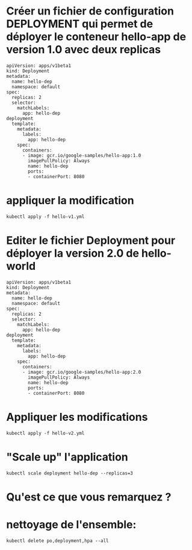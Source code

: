 
# Créer un fichier de configuration DEPLOYMENT qui permet de déployer le conteneur hello-app de version 1.0 avec deux replicas
```
apiVersion: apps/v1beta1
kind: Deployment
metadata:
  name: hello-dep
  namespace: default
spec:
  replicas: 2
  selector:
    matchLabels:
      app: hello-dep 
deployment
  template:
    metadata:
      labels:
        app: hello-dep
    spec:
      containers:
      - image: gcr.io/google-samples/hello-app:1.0
        imagePullPolicy: Always
        name: hello-dep
        ports:
        - containerPort: 8080
```
# appliquer la modification
```
kubectl apply -f hello-v1.yml
```

# Editer le fichier Deployment pour déployer la version 2.0 de hello-world
```
apiVersion: apps/v1beta1
kind: Deployment
metadata:
  name: hello-dep
  namespace: default
spec:
  replicas: 2
  selector:
    matchLabels:
      app: hello-dep 
deployment
  template:
    metadata:
      labels:
        app: hello-dep
    spec:
      containers:
      - image: gcr.io/google-samples/hello-app:2.0
        imagePullPolicy: Always
        name: hello-dep
        ports:
        - containerPort: 8080
 ```

# Appliquer les modifications
```
kubectl apply -f hello-v2.yml
```

# "Scale up" l'application
```
kubectl scale deployment hello-dep --replicas=3
```

# Qu'est ce que vous remarquez ? 
    
# nettoyage de l'ensemble:
```
kubectl delete po,deployment,hpa --all
```
